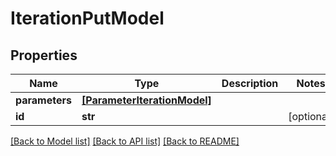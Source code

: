 # IterationPutModel


## Properties
Name | Type | Description | Notes
------------ | ------------- | ------------- | -------------
**parameters** | [**[ParameterIterationModel]**](ParameterIterationModel.md) |  | 
**id** | **str** |  | [optional] 

[[Back to Model list]](../README.md#documentation-for-models) [[Back to API list]](../README.md#documentation-for-api-endpoints) [[Back to README]](../README.md)


